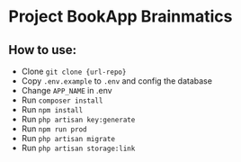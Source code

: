 # Project BookApp Brainmatics

## How to use:
- Clone `git clone {url-repo}`
- Copy `.env.example` to `.env` and config the database 
- Change `APP_NAME` in .env
- Run `composer install`
- Run `npm install` 
- Run `php artisan key:generate`
- Run `npm run prod` 
- Run `php artisan migrate`
- Run `php artisan storage:link`

